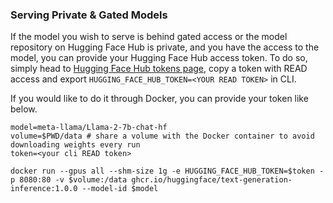 ### Serving Private & Gated Models

If the model you wish to serve is behind gated access or the model repository on Hugging Face Hub is private, and you have the access to the model, you can provide your Hugging Face Hub access token. To do so, simply head to [Hugging Face Hub tokens page](https://huggingface.co/settings/tokens), copy a token with READ access and export `HUGGING_FACE_HUB_TOKEN=<YOUR READ TOKEN>` in CLI.

If you would like to do it through Docker, you can provide your token like below.

```shell
model=meta-llama/Llama-2-7b-chat-hf
volume=$PWD/data # share a volume with the Docker container to avoid downloading weights every run
token=<your cli READ token>

docker run --gpus all --shm-size 1g -e HUGGING_FACE_HUB_TOKEN=$token -p 8080:80 -v $volume:/data ghcr.io/huggingface/text-generation-inference:1.0.0 --model-id $model
```
